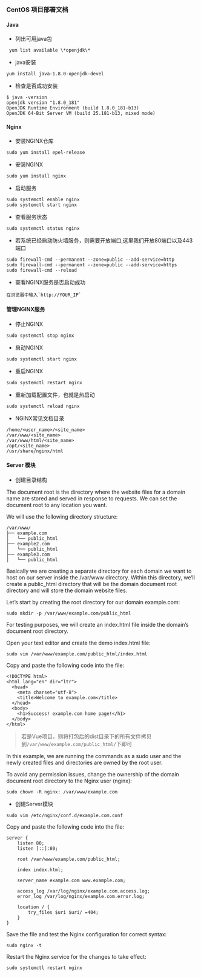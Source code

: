 ### CentOS 项目部署文档

#### Java

- 列出可用java包

```
 yum list available \*openjdk\*
``` 

- java安装

```
yum install java-1.8.0-openjdk-devel
```

- 检查是否成功安装

```
$ java -version
openjdk version "1.8.0_181"
OpenJDK Runtime Environment (build 1.8.0_181-b13)
OpenJDK 64-Bit Server VM (build 25.181-b13, mixed mode)
```

#### Nginx

- 安装NGINX仓库

```
sudo yum install epel-release
```

- 安装NGINX

```
sudo yum install nginx
```

- 启动服务

```
sudo systemctl enable nginx
sudo systemctl start nginx
```

- 查看服务状态

```
sudo systemctl status nginx
```

- 若系统已经启动防火墙服务，则需要开放端口,这里我们开放80端口以及443端口

```
sudo firewall-cmd --permanent --zone=public --add-service=http
sudo firewall-cmd --permanent --zone=public --add-service=https
sudo firewall-cmd --reload
```

- 查看NGINX服务是否启动成功

```
在浏览器中输入`http://YOUR_IP`
```

#### 管理NGINX服务

- 停止NGINX

```
sudo systemctl stop nginx
```

- 启动NGINX

```
sudo systemctl start nginx
```

- 重启NGINX

```
sudo systemctl restart nginx
```

- 重新加载配置文件，也就是热启动

```
sudo systemctl reload nginx
```

- NGINX常见文档目录

```
/home/<user_name>/<site_name>
/var/www/<site_name>
/var/www/html/<site_name>
/opt/<site_name>
/usr/share/nginx/html
```

#### Server 模块

- 创建目录结构

The document root is the directory where the website files for a domain name are stored and served in response to requests. We can set the document root to any location you want.

We will use the following directory structure:

```
/var/www/
├── example.com
│   └── public_html
├── example2.com
│   └── public_html
├── example3.com
│   └── public_html
```

Basically we are creating a separate directory for each domain we want to host on our server inside the /var/www directory. Within this directory, we’ll create a public_html directory that will be the domain document root directory and will store the domain website files.

Let’s start by creating the root directory for our domain example.com:

```
sudo mkdir -p /var/www/example.com/public_html
```

For testing purposes, we will create an index.html file inside the domain’s document root directory.

Open your text editor and create the demo index.html file:

```
sudo vim /var/www/example.com/public_html/index.html
```

Copy and paste the following code into the file:

```
<!DOCTYPE html>
<html lang="en" dir="ltr">
  <head>
    <meta charset="utf-8">
    <title>Welcome to example.com</title>
  </head>
  <body>
    <h1>Success! example.com home page!</h1>
  </body>
</html>

```

> 若是Vue项目，则将打包后的dist目录下的所有文件拷贝到`/var/www/example.com/public_html/`下即可

In this example, we are running the commands as a sudo user and the newly created files and directories are owned by the root user.

To avoid any permission issues, change the ownership of the domain document root directory to the Nginx user (nginx):

```
sudo chown -R nginx: /var/www/example.com
```

- 创建Server模块

```
sudo vim /etc/nginx/conf.d/example.com.conf
```

Copy and paste the following code into the file:

```
server {
    listen 80;
    listen [::]:80;

    root /var/www/example.com/public_html;

    index index.html;

    server_name example.com www.example.com;

    access_log /var/log/nginx/example.com.access.log;
    error_log /var/log/nginx/example.com.error.log;

    location / {
        try_files $uri $uri/ =404;
    }
}

```

Save the file and test the Nginx configuration for correct syntax:

```
sudo nginx -t
```

Restart the Nginx service for the changes to take effect:

```
sudo systemctl restart nginx
```





